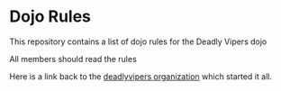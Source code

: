 Dojo Rules
==========

This repository contains a list of dojo rules for the Deadly Vipers dojo

All members should read the rules

Here is a link back to the [deadlyvipers organization](https://github.com/deadlyvipers) which started it all.
